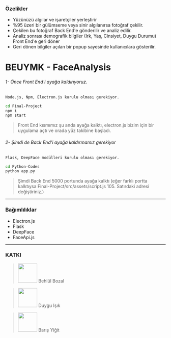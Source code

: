 ### Özelikler

- Yüzünüzü algılar ve işaretçiler yerleştirir
- %95 üzeri bir gülümseme veya sinir algılanırsa fotoğraf çekilir.
- Çekilen bu fotoğraf Back End'e gönderilir ve analiz edilir.
- Analiz sonrası demografik bilgiler (Irk, Yaş, Cinsiyet, Duygu Durumu) Front End'e geri döner
- Geri dönen bilgiler açılan bir popup sayesinde kullanıcılara gösterilir.

# BEUYMK - FaceAnalysis

###### 1-  Önce Front End'i ayağa kaldırıyoruz.
`Node.js, Npm, Electron.js kurulu olması gerekiyor.`

```bash
cd Final-Project
npm i
npm start
```

> Front End kısmımız şu anda ayağa kalktı, electron.js bizim için bir uygulama açtı ve orada yüz takibine başladı. 

###### 2-  Şimdi de Back End'i ayağa kaldırmamız gerekiyor
`Flask, DeepFace modülleri kurulu olması gerekiyor.`
```bash
cd Python-Codes
python app.py
```
> Şimdi Back End 5000 portunda ayağa kalktı (eğer farklı portta kalktıysa Final-Project/src/assets/script.js 105. Satırdaki adresi değiştiriniz.)

------------


### Bağımlılıklar
- Electron.js
- Flask
- DeepFace
- FaceApi.js


------------
### KATKI

> <a href="https://github.com/behlulbozal" target="_blank" rel="noopener noreferrer"><img src="https://avatars.githubusercontent.com/u/57594143?v=4?sanitize=true" height="60px"></a> Behlül Bozal

> <a href="https://github.com/dduyguu" target="_blank" rel="noopener noreferrer"><img src="https://avatars.githubusercontent.com/u/82756783?v=4?sanitize=true" height="60px"></a> Duygu Işık

> <a href="https://github.com/krakendev35" target="_blank" rel="noopener noreferrer"><img src="https://avatars.githubusercontent.com/u/72042467?v=4?sanitize=true" height="60px"></a> Barış Yiğit